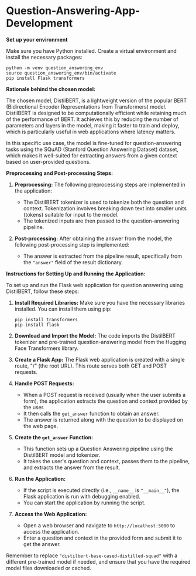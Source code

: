 # Question-Answering-App-Development

**Set up your environment**

Make sure you have Python installed. Create a virtual environment and install the necessary packages:
```
python -m venv question_answering_env
source question_answering_env/bin/activate
pip install Flask transformers
```

**Rationale behind the chosen model:**

The chosen model, DistilBERT, is a lightweight version of the popular BERT (Bidirectional Encoder Representations from Transformers) model. DistilBERT is designed to be computationally efficient while retaining much of the performance of BERT. It achieves this by reducing the number of parameters and layers in the model, making it faster to train and deploy, which is particularly useful in web applications where latency matters.

In this specific use case, the model is fine-tuned for question-answering tasks using the SQuAD (Stanford Question Answering Dataset) dataset, which makes it well-suited for extracting answers from a given context based on user-provided questions.

**Preprocessing and Post-processing Steps:**

1. **Preprocessing:** The following preprocessing steps are implemented in the application:

   - The DistilBERT tokenizer is used to tokenize both the question and context. Tokenization involves breaking down text into smaller units (tokens) suitable for input to the model.
   - The tokenized inputs are then passed to the question-answering pipeline.

2. **Post-processing:** After obtaining the answer from the model, the following post-processing step is implemented:

   - The answer is extracted from the pipeline result, specifically from the `"answer"` field of the result dictionary.

**Instructions for Setting Up and Running the Application:**

To set up and run the Flask web application for question answering using DistilBERT, follow these steps:

1. **Install Required Libraries:**
   Make sure you have the necessary libraries installed. You can install them using pip:
   ```
   pip install transformers
   pip install flask
   ```

2. **Download and Import the Model:**
   The code imports the DistilBERT tokenizer and pre-trained question-answering model from the Hugging Face Transformers library.

3. **Create a Flask App:**
   The Flask web application is created with a single route, "/" (the root URL). This route serves both GET and POST requests.

4. **Handle POST Requests:**
   - When a POST request is received (usually when the user submits a form), the application extracts the question and context provided by the user.
   - It then calls the `get_answer` function to obtain an answer.
   - The answer is returned along with the question to be displayed on the web page.

5. **Create the `get_answer` Function:**
   - This function sets up a Question Answering pipeline using the DistilBERT model and tokenizer.
   - It takes the user's question and context, passes them to the pipeline, and extracts the answer from the result.

6. **Run the Application:**
   - If the script is executed directly (i.e., `__name__` is `"__main__"`), the Flask application is run with debugging enabled.
   - You can start the application by running the script.

7. **Access the Web Application:**
   - Open a web browser and navigate to `http://localhost:5000` to access the application.
   - Enter a question and context in the provided form and submit it to get the answer.

Remember to replace `"distilbert-base-cased-distilled-squad"` with a different pre-trained model if needed, and ensure that you have the required model files downloaded or cached.
